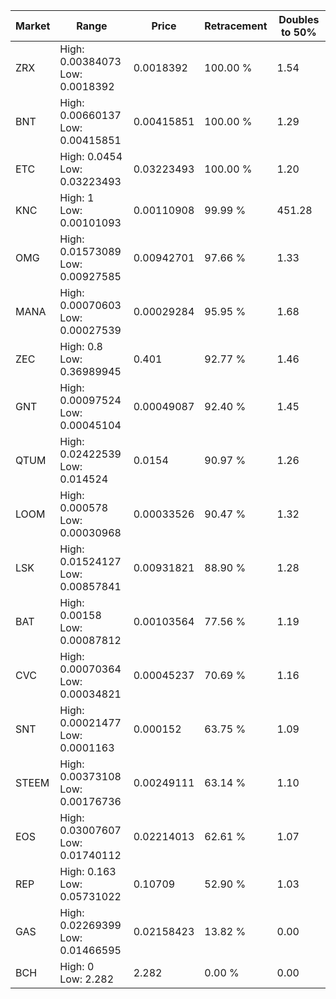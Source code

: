 | Market | Range | Price| Retracement | Doubles to 50% |
| --- | --- | --- | --- | --- |
| ZRX | High: 0.00384073<br />Low: 0.0018392 | 0.0018392 | 100.00 % | 1.54 |
| BNT | High: 0.00660137<br />Low: 0.00415851 | 0.00415851 | 100.00 % | 1.29 |
| ETC | High: 0.0454<br />Low: 0.03223493 | 0.03223493 | 100.00 % | 1.20 |
| KNC | High: 1<br />Low: 0.00101093 | 0.00110908 | 99.99 % | 451.28 |
| OMG | High: 0.01573089<br />Low: 0.00927585 | 0.00942701 | 97.66 % | 1.33 |
| MANA | High: 0.00070603<br />Low: 0.00027539 | 0.00029284 | 95.95 % | 1.68 |
| ZEC | High: 0.8<br />Low: 0.36989945 | 0.401 | 92.77 % | 1.46 |
| GNT | High: 0.00097524<br />Low: 0.00045104 | 0.00049087 | 92.40 % | 1.45 |
| QTUM | High: 0.02422539<br />Low: 0.014524 | 0.0154 | 90.97 % | 1.26 |
| LOOM | High: 0.000578<br />Low: 0.00030968 | 0.00033526 | 90.47 % | 1.32 |
| LSK | High: 0.01524127<br />Low: 0.00857841 | 0.00931821 | 88.90 % | 1.28 |
| BAT | High: 0.00158<br />Low: 0.00087812 | 0.00103564 | 77.56 % | 1.19 |
| CVC | High: 0.00070364<br />Low: 0.00034821 | 0.00045237 | 70.69 % | 1.16 |
| SNT | High: 0.00021477<br />Low: 0.0001163 | 0.000152 | 63.75 % | 1.09 |
| STEEM | High: 0.00373108<br />Low: 0.00176736 | 0.00249111 | 63.14 % | 1.10 |
| EOS | High: 0.03007607<br />Low: 0.01740112 | 0.02214013 | 62.61 % | 1.07 |
| REP | High: 0.163<br />Low: 0.05731022 | 0.10709 | 52.90 % | 1.03 |
| GAS | High: 0.02269399<br />Low: 0.01466595 | 0.02158423 | 13.82 % | 0.00 |
| BCH | High: 0<br />Low: 2.282 | 2.282 | 0.00 % | 0.00 |
